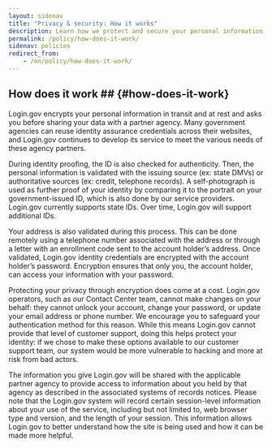 ```yaml
---
layout: sidenav
title: "Privacy & security: How it works"
description: Learn how we protect and secure your personal information.
permalink: /policy/how-does-it-work/
sidenav: policies
redirect_from:
    - /en/policy/how-does-it-work/
---
```

## How does it work ## {#how-does-it-work}

Login.gov encrypts your personal information in transit and at rest and asks you before sharing your data with a partner agency. Many government agencies can reuse identity assurance credentials across their websites, and Login.gov continues to develop its service to meet the various needs of these agency partners.

During identity proofing, the ID is also checked for authenticity. Then, the personal information is validated with the issuing source (ex: state DMVs) or authoritative sources (ex: credit, telephone records).  A self-photograph is used as further proof of your identity by comparing it to the portrait on your government-issued ID, which is also done by our service providers. Login.gov currently supports state IDs. Over time, Login.gov will support additional IDs.

Your address is also validated during this process. This can be done remotely using a telephone number associated with the address or through a letter with an enrollment code sent to the account holder’s address. Once validated, Login.gov identity credentials are encrypted with the account holder’s password. Encryption ensures that only you, the account holder, can access your information with your password.

Protecting your privacy through encryption does come at a cost. Login.gov operators, such as our Contact Center team, cannot make changes on your behalf: they cannot unlock your account, change your password, or update your email address or phone number. We encourage you to safeguard your authentication method for this reason. While this means Login.gov cannot provide that level of customer support, doing this helps protect your identity: if we chose to make these options available to our customer support team, our system would be more vulnerable to hacking and more at risk from bad actors.

The information you give Login.gov will be shared with the applicable partner agency to provide access to information about you held by that agency as described in the associated systems of records notices. Please note that the Login.gov system will record certain session-level information about your use of the service, including but not limited to, web browser type and version, and the length of your session. This information allows Login.gov to better understand how the site is being used and how it can be made more helpful.

